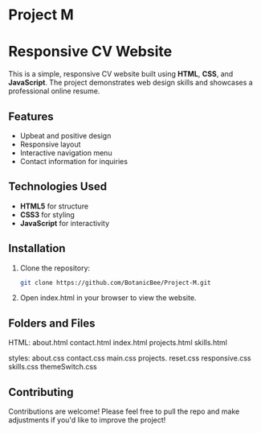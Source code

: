 # Project M

# Responsive CV Website

This is a simple, responsive CV website built using **HTML**, **CSS**, and **JavaScript**. The project demonstrates web design skills and showcases a professional online resume.

## Features

- Upbeat and positive design
- Responsive layout
- Interactive navigation menu
- Contact information for inquiries

## Technologies Used

- **HTML5** for structure
- **CSS3** for styling
- **JavaScript** for interactivity

## Installation

1. Clone the repository:
   ```bash
   git clone https://github.com/BotanicBee/Project-M.git
2. Open index.html in your browser to view the website.

## Folders and Files
HTML:   about.html
        contact.html
        index.html
        projects.html
        skills.html

styles: about.css
        contact.css
        main.css
        projects.
        reset.css
        responsive.css
        skills.css
        themeSwitch.css  

## Contributing

Contributions are welcome! Please feel free to pull the repo and make adjustments if you'd like to improve the project!